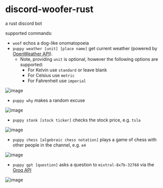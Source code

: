 # discord-woofer-rust

a rust discord bot

supported commands:

* `woof` echos a dog-like onomatopoeia
* `puppy weather [unit] [place name]` get current weather (powered by [OpenWeather API](https://openweathermap.org/api)). 
    * Note, providing ``unit`` is optional, however the following options are supported:
        * For Kelvin use ``standard`` or leave blank
        * For Celsius use ``metric``
        * For Fahrenheit use ``imperial``

![image](https://github.com/dllu/discord-woofer-rust/assets/14482624/32deb318-08b2-4b0a-b6ad-e7714dc569ca)

* `puppy why` makes a random excuse

![image](https://github.com/dllu/discord-woofer-rust/assets/14482624/0a24311c-9dda-46fd-bd7f-9d91f75ffbb2)

* `puppy stonk [stock ticker]` checks the stock price, e.g. `tsla`

![image](https://github.com/dllu/discord-woofer-rust/assets/14482624/881b80f2-6775-478b-b866-f78e7451acdc)

* `puppy chess [algebraic chess notation]` plays a game of chess with other people in the channel, e.g. `e4`

![image](https://github.com/dllu/discord-woofer-rust/assets/14482624/59e5c0cd-a531-4ce7-84d5-8077dd9ae5ef)

* `puppy gpt [question]` asks a question to `mixtral-8x7b-32768` via the [Groq API](https://console.groq.com/)

![image](https://github.com/dllu/discord-woofer-rust/assets/14482624/2f0228dc-5c3f-4026-a353-1e61e47e5886)
